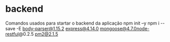 # backend

Comandos usados para startar o backend da aplicação
npm init –y
npm i --save -E body-parser@1.15.2 express@4.14.0 mongoose@4.7.0node-restful@0.2.5 pm2@2.1.5
